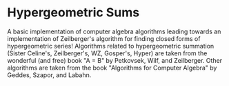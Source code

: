 # Hypergeometric Sums

A basic implementation of computer algebra algorithms leading towards an implementation of Zeilberger's algorithm for finding closed forms of hypergeometric series! Algorithms related to hypergeometric summation (Sister Celine's, Zeilberger's, WZ, Gosper's, Hyper) are taken from the wonderful (and free) book "A = B" by Petkovsek, Wilf, and Zeilberger. Other algorithms are taken from the book "Algorithms for Computer Algebra" by Geddes, Szapor, and Labahn. 